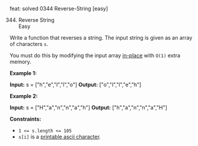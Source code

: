 feat: solved 0344 Reverse-String [easy]

344.  Reverse String  
Easy

Write a function that reverses a string. The input string is given as an array of characters  `s`.

You must do this by modifying the input array  [in-place](https://en.wikipedia.org/wiki/In-place_algorithm)  with  `O(1)`  extra memory.

**Example 1:**

**Input:** s = ["h","e","l","l","o"]
**Output:** ["o","l","l","e","h"]

**Example 2:**

**Input:** s = ["H","a","n","n","a","h"]
**Output:** ["h","a","n","n","a","H"]

**Constraints:**

-   `1 <= s.length <= 105`
-   `s[i]`  is a  [printable ascii character](https://en.wikipedia.org/wiki/ASCII#Printable_characters).